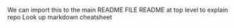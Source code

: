 We can import this to the main README FILE
README at top level to explain repo
Look up markdown cheatsheet